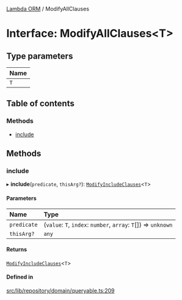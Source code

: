 [Lambda ORM](../README.md) / ModifyAllClauses

# Interface: ModifyAllClauses\<T\>

## Type parameters

| Name |
| :------ |
| `T` |

## Table of contents

### Methods

- [include](ModifyAllClauses.md#include)

## Methods

### include

▸ **include**(`predicate`, `thisArg?`): [`ModifyIncludeClauses`](ModifyIncludeClauses.md)\<`T`\>

#### Parameters

| Name | Type |
| :------ | :------ |
| `predicate` | (`value`: `T`, `index`: `number`, `array`: `T`[]) => `unknown` |
| `thisArg?` | `any` |

#### Returns

[`ModifyIncludeClauses`](ModifyIncludeClauses.md)\<`T`\>

#### Defined in

[src/lib/repository/domain/queryable.ts:209](https://github.com/FlavioLionelRita/lambdaorm/blob/283a24b9/src/lib/repository/domain/queryable.ts#L209)
